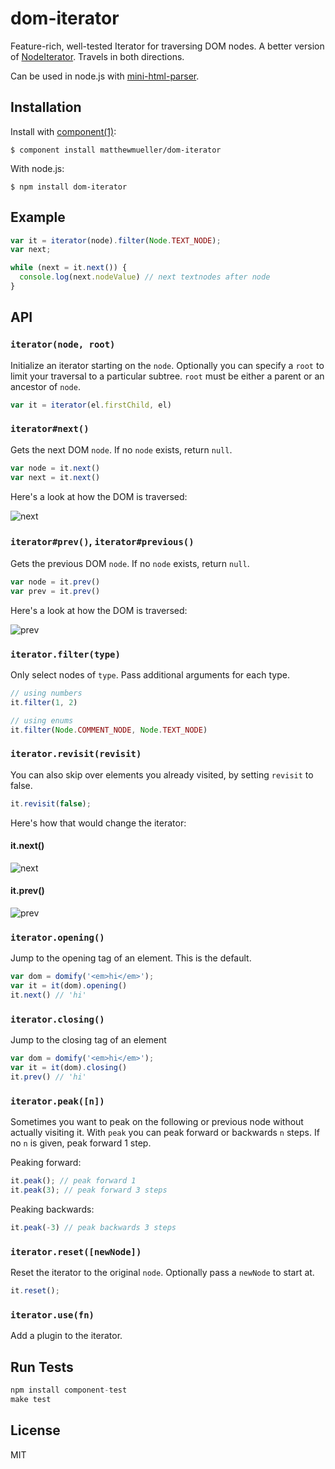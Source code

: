 
# dom-iterator

  Feature-rich, well-tested Iterator for traversing DOM nodes. A better version of [NodeIterator](https://developer.mozilla.org/en-US/docs/Web/API/NodeIterator). Travels in both directions.

  Can be used in node.js with [mini-html-parser](http://github.com/matthewmueller/mini-html-parser).

## Installation

  Install with [component(1)](http://component.io):

    $ component install matthewmueller/dom-iterator

  With node.js:

    $ npm install dom-iterator

## Example

```js
var it = iterator(node).filter(Node.TEXT_NODE);
var next;

while (next = it.next()) {
  console.log(next.nodeValue) // next textnodes after node
}
```

## API

### `iterator(node, root)`

Initialize an iterator starting on the `node`. Optionally you can
specify a `root` to limit your traversal to a particular subtree.
`root` must be either a parent or an ancestor of `node`.

```js
var it = iterator(el.firstChild, el)
```

### `iterator#next()`

Gets the next DOM `node`. If no `node` exists, return `null`.

```js
var node = it.next()
var next = it.next()
```

Here's a look at how the DOM is traversed:

![next](https://i.cloudup.com/kl80e5axNP.png)

### `iterator#prev()`, `iterator#previous()`

Gets the previous DOM `node`. If no `node` exists, return `null`.

```js
var node = it.prev()
var prev = it.prev()
```

Here's a look at how the DOM is traversed:

![prev](https://i.cloudup.com/EkaCyvdwvF.png)

### `iterator.filter(type)`

Only select nodes of `type`. Pass additional arguments for each type.

```js
// using numbers
it.filter(1, 2)

// using enums
it.filter(Node.COMMENT_NODE, Node.TEXT_NODE)
```

### `iterator.revisit(revisit)`

You can also skip over elements you already visited, by setting `revisit` to false.

```js
it.revisit(false);
```

Here's how that would change the iterator:

#### it.next()

![next](https://i.cloudup.com/VX6BbZEuzf.png)

#### it.prev()

![prev](https://i.cloudup.com/NEKe6F4EUX.png)

### `iterator.opening()`

Jump to the opening tag of an element. This is the default.

```js
var dom = domify('<em>hi</em>');
var it = it(dom).opening()
it.next() // 'hi'
```

### `iterator.closing()`

Jump to the closing tag of an element

```js
var dom = domify('<em>hi</em>');
var it = it(dom).closing()
it.prev() // 'hi'
```

### `iterator.peak([n])`

Sometimes you want to peak on the following or previous node without actually visiting it. With `peak` you can peak forward or backwards `n` steps. If no `n` is given, peak forward 1 step.

Peaking forward:

```js
it.peak(); // peak forward 1
it.peak(3); // peak forward 3 steps
```

Peaking backwards:

```js
it.peak(-3) // peak backwards 3 steps
```

### `iterator.reset([newNode])`

Reset the iterator to the original `node`. Optionally pass a `newNode` to start at.

```js
it.reset();
```

### `iterator.use(fn)`

Add a plugin to the iterator.

## Run Tests

```js
npm install component-test
make test
```

## License

  MIT
